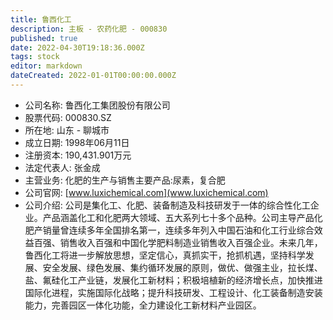 ```yaml
---
title: 鲁西化工
description: 主板 - 农药化肥 - 000830
published: true
date: 2022-04-30T19:18:36.000Z
tags: stock
editor: markdown
dateCreated: 2022-01-01T00:00:00.000Z
---
```


- 公司名称: 鲁西化工集团股份有限公司
- 股票代码: 000830.SZ
- 所在地: 山东 - 聊城市
- 成立日期: 1998年06月11日
- 注册资本: 190,431.901万元
- 法定代表人: 张金成
- 主营业务: 化肥的生产与销售主要产品:尿素，复合肥
- 公司官网: [www.luxichemical.com](www.luxichemical.com)
- 公司介绍: 公司是集化工、化肥、装备制造及科技研发于一体的综合性化工企业。产品涵盖化工和化肥两大领域、五大系列七十多个品种。公司主导产品化肥产销量曾连续多年全国排名第一，连续多年列入中国石油和化工行业综合效益百强、销售收入百强和中国化学肥料制造业销售收入百强企业。未来几年，鲁西化工将进一步解放思想，坚定信心，真抓实干，抢抓机遇，坚持科学发展、安全发展、绿色发展、集约循环发展的原则，做优、做强主业，拉长煤、盐、氟硅化工产业链，发展化工新材料；积极培植新的经济增长点，加快推进国际化进程，实施国际化战略；提升科技研发、工程设计、化工装备制造安装能力，完善园区一体化功能，全力建设化工新材料产业园区。


